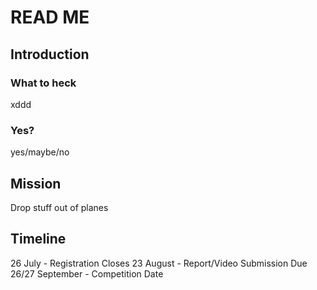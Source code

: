 # READ ME
## Introduction
### What to heck
xddd

### Yes?
yes/maybe/no

## Mission
Drop stuff out of planes

## Timeline
26 July - Registration Closes
23 August - Report/Video Submission Due
26/27 September - Competition Date

##

